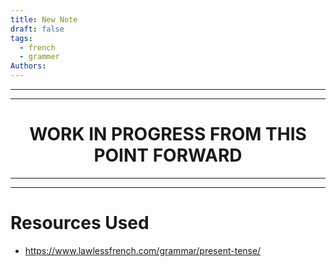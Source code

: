 ```yaml
---
title: New Note
draft: false
tags:
  - french
  - grammer
Authors:
---
```

---

---

<h1 style="text-align:center">WORK IN PROGRESS FROM THIS POINT FORWARD</h1>

---


---
# Resources Used

- https://www.lawlessfrench.com/grammar/present-tense/